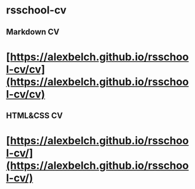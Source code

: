 # rsschool-cv

## Markdown CV

# [https://alexbelch.github.io/rsschool-cv/cv](https://alexbelch.github.io/rsschool-cv/cv)

## HTML&CSS CV

# [https://alexbelch.github.io/rsschool-cv/](https://alexbelch.github.io/rsschool-cv/)
